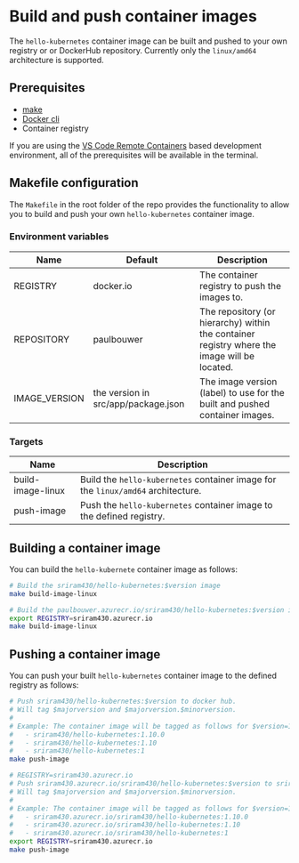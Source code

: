 # Build and push container images

The `hello-kubernetes` container image can be built and pushed to your own registry or or DockerHub repository. Currently only the `linux/amd64` architecture is supported.

## Prerequisites

- [make](https://www.gnu.org/software/make/)
- [Docker cli](https://www.docker.com/)
- Container registry

If you are using the [VS Code Remote Containers](https://marketplace.visualstudio.com/items?itemName=ms-vscode-remote.remote-containers) based development environment, all of the prerequisites will be available in the terminal.

## Makefile configuration

The `Makefile` in the root folder of the repo provides the functionality to allow you to build and push your own `hello-kubernetes` container image.

### Environment variables

| Name | Default | Description | 
| ---- | ------- | ----------- |
| REGISTRY | docker.io | The container registry to push the images to. |
| REPOSITORY | paulbouwer | The repository (or hierarchy) within the container registry where the image will be located. |
| IMAGE_VERSION | the version in src/app/package.json | The image version (label) to use for the built and pushed container images. |

### Targets

| Name | Description |
| ---- | ----------- |
| build-image-linux | Build the `hello-kubernetes` container image for the `linux/amd64` architecture. |
| push-image | Push the `hello-kubernetes` container image to the defined registry. |

## Building a container image

You can build the `hello-kubernete` container image as follows:

```bash
# Build the sriram430/hello-kubernetes:$version image
make build-image-linux

# Build the paulbouwer.azurecr.io/sriram430/hello-kubernetes:$version image
export REGISTRY=sriram430.azurecr.io
make build-image-linux
```

## Pushing a container image

You can push your built `hello-kubernetes` container image to the defined registry as follows:

```bash
# Push sriram430/hello-kubernetes:$version to docker hub.
# Will tag $majorversion and $majorversion.$minorversion.
#
# Example: The container image will be tagged as follows for $version=1.10.0
#   - sriram430/hello-kubernetes:1.10.0
#   - sriram430/hello-kubernetes:1.10
#   - sriram430/hello-kubernetes:1
make push-image

# REGISTRY=sriram430.azurecr.io
# Push sriram430.azurecr.io/sriram430/hello-kubernetes:$version to sriram430.azurecr.io.
# Will tag $majorversion and $majorversion.$minorversion.
#
# Example: The container image will be tagged as follows for $version=1.10.0
#   - sriram430.azurecr.io/sriram430/hello-kubernetes:1.10.0
#   - sriram430.azurecr.io/sriram430/hello-kubernetes:1.10
#   - sriram430.azurecr.io/sriram430/hello-kubernetes:1
export REGISTRY=sriram430.azurecr.io
make push-image
```